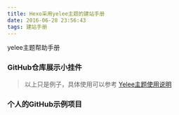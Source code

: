 ```yaml
---
title: Hexo采用yelee主题的建站手册
date: 2016-06-28 23:56:43
tags: 建站手册
---
```


yelee主题帮助手册
<!-- more -->

### GitHub仓库展示小挂件

<div class="github-widget" data-repo="MOxFIVE/hexo-theme-yelee"></div>

> 以上只是例子，具体使用可以参考 [Yelee主题使用说明](http://moxfive.coding.me/yelee/)

### 个人的GitHub示例项目

<div class="github-widget" data-repo="HweiH/wellrecord"></div>